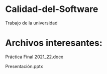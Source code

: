 # Calidad-del-Software
Trabajo de la universidad

# Archivos interesantes:

Práctica Final 2021_22.docx

Presentación.pptx
